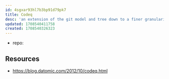 ```yaml
---
id: 4sgxar93hl7b3bp91d79pk7
title: Codeq
desc: 'an extension of the git model and tree down to a finer granularity, aligned to program semantics.'
updated: 1708540411758
created: 1708540326323
---
```


- repo:


## Resources

-  https://blog.datomic.com/2012/10/codeq.html